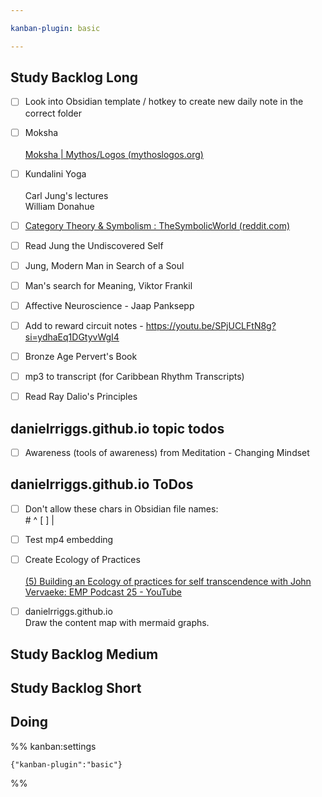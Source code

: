 ```yaml
---

kanban-plugin: basic

---
```


## Study Backlog Long

- [ ] Look into Obsidian template / hotkey to create new daily note in the correct folder
- [ ] Moksha<br><br>[Moksha | Mythos/Logos (mythoslogos.org)](https://mythoslogos.org/tag/moksha/)
- [ ] Kundalini Yoga<br><br>Carl Jung's lectures<br>William Donahue
- [ ] [Category Theory & Symbolism : TheSymbolicWorld (reddit.com)](https://www.reddit.com/r/TheSymbolicWorld/comments/wh5c0e/category_theory_symbolism/)
- [ ] Read Jung the Undiscovered Self
- [ ] Jung, Modern Man in Search of a Soul
- [ ] Man's search for Meaning, Viktor Frankil
- [ ] Affective Neuroscience - Jaap Panksepp
- [ ] Add to reward circuit notes - https://youtu.be/SPjUCLFtN8g?si=ydhaEq1DGtyvWgI4
- [ ] Bronze Age Pervert's Book
- [ ] mp3 to transcript (for Caribbean Rhythm Transcripts)
- [ ] Read Ray Dalio's Principles


## danielrriggs.github.io topic todos

- [ ] Awareness (tools of awareness) from Meditation - Changing Mindset


## danielrriggs.github.io ToDos

- [ ] Don't allow these chars in Obsidian file names:<br>\# ^ [ ] |
- [ ] Test mp4 embedding
- [ ] Create Ecology of Practices<br><br>[(5) Building an Ecology of practices for self transcendence with John Vervaeke: EMP Podcast 25 - YouTube](https://www.youtube.com/watch?v=iiqXOWQJcpM)
- [ ] danielrriggs.github.io<br>Draw the content map with mermaid graphs.


## Study Backlog Medium



## Study Backlog Short



## Doing





%% kanban:settings
```
{"kanban-plugin":"basic"}
```
%%